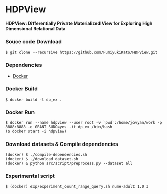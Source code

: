 # HDPView

**HDPView: Differentially Private Materialized View for Exploring High Dimensional Relational Data**


### Souce code Download
```
$ git clone --recursive https://github.com/FumiyukiKato/HDPView.git
```


### Dependencies
- [Docker](https://www.docker.com/)

### Docker Build
```
$ docker build -t dp_ex .
```

### Docker Run
```
$ docker run --name hdpview --user root -v `pwd`:/home/jovyan/work -p 8888:8888 -e GRANT_SUDO=yes -it dp_ex /bin/bash
($ docker start -i hdpview)
```

### Download datasets & Compile dependencies
```
(docker) $ ./compile-dependencies.sh
(docker) $ ./download_dataset.sh
(docker) & python src/script/preprocess.py --dataset all
```

### Experimental script
```
$ (docker) exp/experiment_count_range_query.sh nume-adult 1.0 3
```
